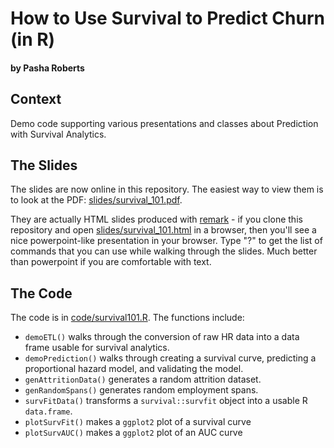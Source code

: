 # How to Use Survival to Predict Churn (in R)

#### by Pasha Roberts

## Context
Demo code supporting various presentations and classes about Prediction with Survival Analytics.

## The Slides

The slides are now online in this repository.
The easiest way to view them is to look at the PDF: [slides/survival_101.pdf](slides/survival_101.pdf).

They are actually HTML slides produced with [remark](https://github.com/gnab/remark) - if you clone this repository and open [slides/survival_101.html](slides/survival_101.html) in a browser, then you'll see a nice powerpoint-like presentation in your browser.
Type "?" to get the list of commands that you can use while walking through the slides.
Much better than powerpoint if you are comfortable with text.

## The Code
The code is in [code/survival101.R](code/survival101.R).
The functions include:

- `demoETL()` walks through the conversion of raw HR data into a data frame usable for survival analytics.
- `demoPrediction()` walks through creating a survival curve, predicting a proportional hazard model, and validating the model.
- `genAttritionData()` generates a random attrition dataset.
- `genRandomSpans()` generates random employment spans.
- `survFitData()` transforms a `survival::survfit` object into a usable R `data.frame`.
- `plotSurvFit()` makes a `ggplot2` plot of a survival curve
- `plotSurvAUC()` makes a `ggplot2` plot of an AUC curve
